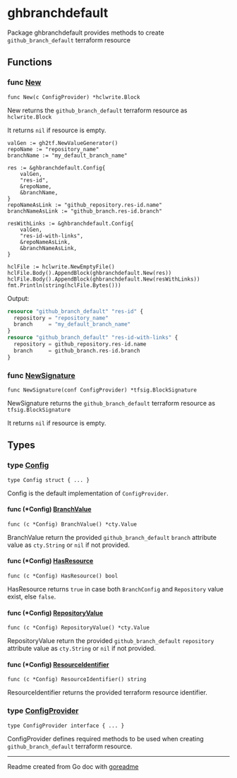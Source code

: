 # ghbranchdefault

Package ghbranchdefault provides methods to create `github_branch_default` terraform resource

## Functions

### func [New](./resource.go#L10)

`func New(c ConfigProvider) *hclwrite.Block`

New returns the `github_branch_default` terraform resource as `hclwrite.Block`

It returns `nil` if resource is empty.

```golang
valGen := gh2tf.NewValueGenerator()
repoName := "repository_name"
branchName := "my_default_branch_name"

res := &ghbranchdefault.Config{
    valGen,
    "res-id",
    &repoName,
    &branchName,
}
repoNameAsLink := "github_repository.res-id.name"
branchNameAsLink := "github_branch.res-id.branch"

resWithLinks := &ghbranchdefault.Config{
    valGen,
    "res-id-with-links",
    &repoNameAsLink,
    &branchNameAsLink,
}

hclFile := hclwrite.NewEmptyFile()
hclFile.Body().AppendBlock(ghbranchdefault.New(res))
hclFile.Body().AppendBlock(ghbranchdefault.New(resWithLinks))
fmt.Println(string(hclFile.Bytes()))
```

 Output:

```terraform
resource "github_branch_default" "res-id" {
  repository = "repository_name"
  branch     = "my_default_branch_name"
}
resource "github_branch_default" "res-id-with-links" {
  repository = github_repository.res-id.name
  branch     = github_branch.res-id.branch
}
```

### func [NewSignature](./signature.go#L10)

`func NewSignature(conf ConfigProvider) *tfsig.BlockSignature`

NewSignature returns the `github_branch_default` terraform resource as `tfsig.BlockSignature`

It returns `nil` if resource is empty.

## Types

### type [Config](./config.go#L12)

`type Config struct { ... }`

Config is the default implementation of `ConfigProvider`.

#### func (*Config) [BranchValue](./config.go#L37)

`func (c *Config) BranchValue() *cty.Value`

BranchValue return the provided `github_branch_default` `branch` attribute value as `cty.String`
or `nil` if not provided.

#### func (*Config) [HasResource](./config.go#L20)

`func (c *Config) HasResource() bool`

HasResource returns `true` in case both `BranchConfig` and `Repository` value exist, else `false`.

#### func (*Config) [RepositoryValue](./config.go#L31)

`func (c *Config) RepositoryValue() *cty.Value`

RepositoryValue return the provided `github_branch_default` `repository` attribute value as `cty.String`
or `nil` if not provided.

#### func (*Config) [ResourceIdentifier](./config.go#L25)

`func (c *Config) ResourceIdentifier() string`

ResourceIdentifier returns the provided terraform resource identifier.

### type [ConfigProvider](./config_provider.go#L6)

`type ConfigProvider interface { ... }`

ConfigProvider defines required methods to be used when creating `github_branch_default` terraform resource.

---
Readme created from Go doc with [goreadme](https://github.com/posener/goreadme)
